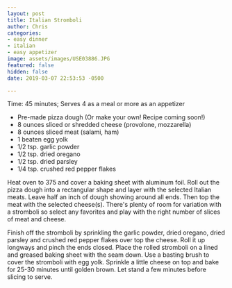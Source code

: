 ```yaml
---
layout: post
title: Italian Stromboli
author: Chris
categories:
- easy dinner
- italian
- easy appetizer
image: assets/images/USE03886.JPG
featured: false
hidden: false
date: 2019-03-07 22:53:53 -0500

---
```

Time: 45 minutes; Serves 4 as a meal or more as an appetizer

* Pre-made pizza dough (Or make your own! Recipe coming soon!)
* 8 ounces sliced or shredded cheese (provolone, mozzarella)
* 8 ounces sliced meat (salami, ham)
* 1 beaten egg yolk
* 1/2 tsp. garlic powder
* 1/2 tsp. dried oregano
* 1/2 tsp. dried parsley
* 1/4 tsp. crushed red pepper flakes

Heat oven to 375 and cover a baking sheet with aluminum foil. Roll out the pizza dough into a rectangular shape and layer with the selected Italian meats. Leave half an inch of dough showing around all ends. Then top the meat with the selected cheese(s). There's plenty of room for variation with a stromboli so select any favorites and play with the right number of slices of meat and cheese.

Finish off the stromboli by sprinkling the garlic powder, dried oregano, dried parsley and crushed red pepper flakes over top the cheese. Roll it up longways and pinch the ends closed. Place the rolled stromboli on a lined and greased baking sheet with the seam down. Use a basting brush to cover the stromboli with egg yolk. Sprinkle a little cheese on top and bake for 25-30 minutes until golden brown. Let stand a few minutes before slicing to serve.